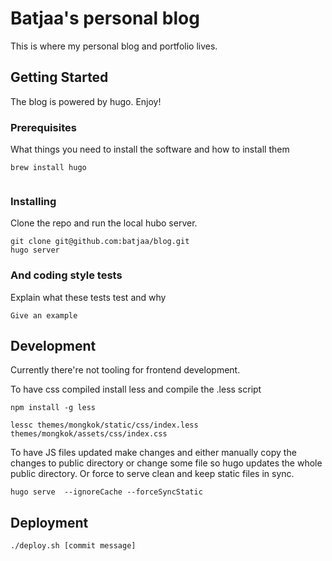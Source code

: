 # Batjaa's personal blog

This is where my personal blog and portfolio lives.

## Getting Started

The blog is powered by hugo. Enjoy!

### Prerequisites

What things you need to install the software and how to install them

```
brew install hugo


```

### Installing

Clone the repo and run the local hubo server.

```
git clone git@github.com:batjaa/blog.git
hugo server
```

### And coding style tests

Explain what these tests test and why

```
Give an example
```

## Development

Currently there're not tooling for frontend development.


To have css compiled install less and compile the .less script

```
npm install -g less

lessc themes/mongkok/static/css/index.less themes/mongkok/assets/css/index.css
```

To have JS files updated make changes and either manually copy the changes to public directory or change some file so hugo updates the whole public directory.
Or force to serve clean and keep static files in sync.
```
hugo serve  --ignoreCache --forceSyncStatic
```

## Deployment

```
./deploy.sh [commit message]
```
